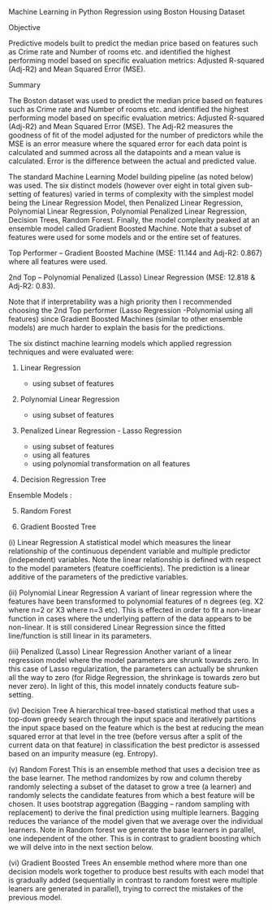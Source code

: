 Machine Learning in Python
Regression using Boston Housing Dataset

Objective

Predictive models built to predict the median price based on features such as Crime rate and Number of rooms etc. and identified the highest performing model based on specific evaluation metrics: Adjusted R-squared (Adj-R2) and Mean Squared Error (MSE).

Summary

The Boston dataset was used to predict the median price based on features such as Crime rate and Number of rooms etc. and identified the highest performing model based on specific evaluation metrics: Adjusted R-squared (Adj-R2) and Mean Squared Error (MSE). The Adj-R2 measures the goodness of fit of the model adjusted for the number of predictors while the MSE is an error measure where the squared error for each data point is calculated and summed across all the datapoints and a mean value is calculated. Error is the difference between the actual and predicted value. 

The standard Machine Learning Model building pipeline (as noted below) was used. The six distinct models (however over eight in total given sub-setting of features) varied in terms of complexity with the simplest model being the Linear Regression Model, then Penalized Linear Regression, Polynomial Linear Regression, Polynomial Penalized Linear Regression, Decision Trees, Random Forest. Finally, the model complexity peaked at an ensemble model called Gradient Boosted Machine. Note that a subset of features were used for some models and or the entire set of features.
 
Top Performer
– Gradient Boosted Machine (MSE: 11.144 and Adj-R2: 0.867) where all features were used.

2nd Top 
– Polynomial Penalized (Lasso) Linear Regression (MSE: 12.818 & Adj-R2: 0.83). 

Note that if interpretability was a high priority then I recommended choosing the 2nd Top performer (Lasso Regression -Polynomial using all features) since Gradient Boosted Machines (similar to other ensemble models) are much harder to explain the basis for the predictions. 


The six distinct machine learning models which applied regression techniques and were evaluated were:
1. Linear Regression 
   - using subset of features

2. Polynomial Linear Regression
   - using subset of features

3. Penalized Linear Regression - Lasso Regression
   - using subset of features
   - using all features
   - using polynomial transformation on all features

4. Decision Regression Tree

Ensemble Models :

5. Random Forest

6. Gradient Boosted Tree

(i)	Linear Regression
A statistical model which measures the linear relationship of the continuous dependent variable and multiple predictor (independent) variables. Note the linear relationship is defined with respect to the model parameters (feature coefficients). The prediction is a linear additive of the parameters of the predictive variables. 

(ii)	Polynomial Linear Regression
A variant of linear regression where the features have been transformed to polynomial features of n degrees (eg. X2 where n=2 or X3 where n=3 etc). This is effected in order to fit a non-linear function in cases where the underlying pattern of the data appears to be non-linear. It is still considered Linear Regression since the fitted line/function is still linear in its parameters. 

(iii)	Penalized (Lasso) Linear Regression 
Another variant of a linear regression model where the model parameters are shrunk towards zero. In this case of Lasso regularization, the parameters can actually be shrunken all the way to zero (for Ridge Regression, the shrinkage is towards zero but never zero). In light of this, this model innately conducts feature sub-setting. 

(iv)	Decision Tree 
A hierarchical tree-based statistical method that uses a top-down greedy search through the input space and iteratively partitions the input space based on the feature which is the best at reducing the mean squared error at that level in the tree (before versus after a split of the current data on that feature) in classification the best predictor is assessed based on an impurity measure (eg. Entropy). 

(v)	Random Forest
This is an ensemble method that uses a decision tree as the base learner. The method randomizes by row and column thereby randomly selecting a subset of the dataset to grow a tree (a learner) and randomly selects the candidate features from which a best feature will be chosen. It uses bootstrap aggregation (Bagging – random sampling with replacement) to derive the final prediction using multiple learners. Bagging reduces the variance of the model given that we average over the individual learners. Note in Random forest we generate the base learners in parallel, one independent of the other.  This is in contrast to gradient boosting which we will delve into in the next section below.

(vi)	Gradient Boosted Trees 
An ensemble method where more than one decision models work together to produce best results with each model that is gradually added (sequentially in contrast to random forest were multiple leaners are generated in parallel), trying to correct the mistakes of the previous model.  


